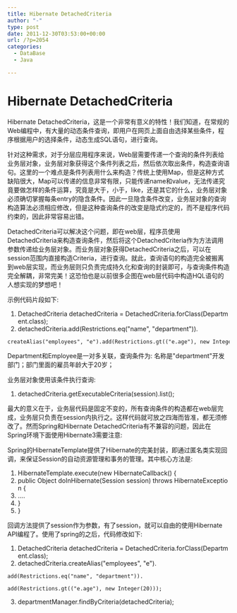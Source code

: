 ```yaml
---
title: Hibernate DetachedCriteria
author: "-"
type: post
date: 2011-12-30T03:53:00+00:00
url: /?p=2054
categories:
  - DataBase
  - Java

---
```

# Hibernate DetachedCriteria
Hibernate DetachedCriteria，这是一个非常有意义的特性！我们知道，在常规的Web编程中，有大量的动态条件查询，即用户在网页上面自由选择某些条件，程序根据用户的选择条件，动态生成SQL语句，进行查询。

针对这种需求，对于分层应用程序来说，Web层需要传递一个查询的条件列表给业务层对象，业务层对象获得这个条件列表之后，然后依次取出条件，构造查询语句。这里的一个难点是条件列表用什么来构造？传统上使用Map，但是这种方式缺陷很大，Map可以传递的信息非常有限，只能传递name和value，无法传递究竟要做怎样的条件运算，究竟是大于，小于，like，还是其它的什么，业务层对象必须确切掌握每条entry的隐含条件。因此一旦隐含条件改变，业务层对象的查询构造算法必须相应修改，但是这种查询条件的改变是隐式约定的，而不是程序代码约束的，因此非常容易出错。

DetachedCriteria可以解决这个问题，即在web层，程序员使用DetachedCriteria来构造查询条件，然后将这个DetachedCriteria作为方法调用参数传递给业务层对象。而业务层对象获得DetachedCriteria之后，可以在session范围内直接构造Criteria，进行查询。就此，查询语句的构造完全被搬离到web层实现，而业务层则只负责完成持久化和查询的封装即可，与查询条件构造完全解耦，非常完美！这恐怕也是以前很多企图在web层代码中构造HQL语句的人想实现的梦想吧！

示例代码片段如下: 

  1. DetachedCriteria detachedCriteria = DetachedCriteria.forClass(Department.class);
  2. detachedCriteria.add(Restrictions.eq("name", "department")).
  
    createAlias("employees", "e").add(Restrictions.gt(("e.age"), new Integer(20)));

Department和Employee是一对多关联，查询条件为: 名称是"department"开发部门；部门里面的雇员年龄大于20岁；

业务层对象使用该条件执行查询: 

  1. detachedCriteria.getExecutableCriteria(session).list();

最大的意义在于，业务层代码是固定不变的，所有查询条件的构造都在web层完成，业务层只负责在session内执行之。这样代码就可放之四海而皆准，都无须修改了。然而Spring和Hibernate DetachedCriteria有不兼容的问题，因此在Spring环境下面使用Hibernate3需要注意: 

Spring的HibernateTemplate提供了Hibernate的完美封装，即通过匿名类实现回调，来保证Session的自动资源管理和事务的管理。其中核心方法是: 

  1. HibernateTemplate.execute(new HibernateCallback() {
  2. public Object doInHibernate(Session session) throws HibernateException {
  3. ....
  4. }
  5. }

回调方法提供了session作为参数，有了session，就可以自由的使用Hibernate API编程了。使用了spring的之后，代码修改如下: 

  1. DetachedCriteria detachedCriteria = DetachedCriteria.forClass(Department.class);
  2. detachedCriteria.createAlias("employees", "e").
  
    add(Restrictions.eq("name", "department")).
  
    add(Restrictions.gt(("e.age"), new Integer(20)));
  3. departmentManager.findByCriteria(detachedCriteria);